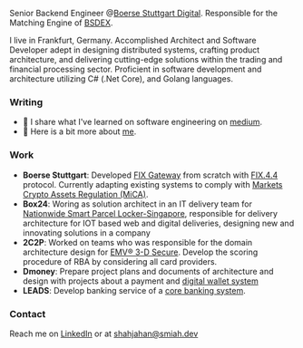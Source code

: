 Senior Backend Engineer @[Boerse Stuttgart Digital](https://www.bsdigital.com/en/). Responsible for the Matching Engine of [BSDEX](https://www.bsdex.de/en/).

I live in Frankfurt, Germany. 
Accomplished Architect and Software Developer adept in designing distributed systems, crafting product architecture, and delivering cutting-edge solutions within the trading and financial processing sector. Proficient in software development and architecture utilizing C# (.Net Core), and Golang languages.

### Writing
- 💬 I share what I've learned on software engineering on [medium](https://medium.com/@hasanshahjahan). 
- 📕 Here is a bit more about [me](https://smiah.dev/).

### Work
- **Boerse Stuttgart**: Developed [FIX Gateway](https://docs.bsdex.de/#section/fix-api) from scratch with [FIX.4.4](https://www.fixtrading.org/standards/fix-4-4/) protocol. Currently adapting existing systems to comply with [Markets Crypto Assets Regulation (MiCA)](https://www.esma.europa.eu/esmas-activities/digital-finance-and-innovation/markets-crypto-assets-regulation-mica).
- **Box24**: Woring as solution architect in an IT delivery team for [Nationwide Smart Parcel Locker-Singapore](https://www.imda.gov.sg/resources/press-releases-factsheets-and-speeches/press-releases/2021/nationwide-parcel-locker-network-launched), responsible for delivery architecture for IOT based web and digital deliveries, designing new and innovating solutions in a company
- **2C2P**: Worked on teams who was responsible for the domain architecture design for [EMV® 3-D Secure](https://developer.2c2p.com/docs/direct-api-method-3ds-card-payment). Develop the scoring procedure of RBA by considering all card providers.
- **Dmoney**: Prepare project plans and documents of architecture and design with projects about a payment and [digital wallet system](https://www.dmoney.com.bd/service.html)
- **LEADS**: Develop banking service of a [core banking system](https://leads.com.bd/).

### Contact

Reach me on [LinkedIn](https://www.linkedin.com/in/hasan-shahjahan/) or at shahjahan@smiah.dev

<!--
**mdshahjahanmiah/mdshahjahanmiah** is a ✨ _special_ ✨ repository because its `README.md` (this file) appears on your GitHub profile.

Here are some ideas to get you started:

- 🔭 I’m currently working on ...
- 🌱 I’m currently learning ...
- 👯 I’m looking to collaborate on ...
- 🤔 I’m looking for help with ...
- 💬 Ask me about ...
- 📫 How to reach me: ...
- 😄 Pronouns: ...
- ⚡ Fun fact: ...
-->
